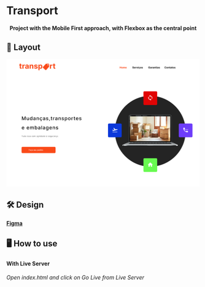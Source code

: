 # Transport

<h4 align="center">
    Project with the Mobile First approach, with Flexbox as the central point
</h4>

## :art: Layout
![Transport](/assets/Wireframe.png)

## :hammer_and_wrench: Design 

#### [Figma](https://www.figma.com/) 

## :desktop_computer: How to use
##### 

#### With Live Server
<h6>Open index.html and click on Go Live from Live Server</h6>
